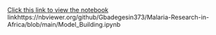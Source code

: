 [Click this link to view the notebook](https://nbviewer.org/github/Gbadegesin373/Malaria-Research-in-Africa/blob/main/Model_Building.ipynb)
linkhttps://nbviewer.org/github/Gbadegesin373/Malaria-Research-in-Africa/blob/main/Model_Building.ipynb
